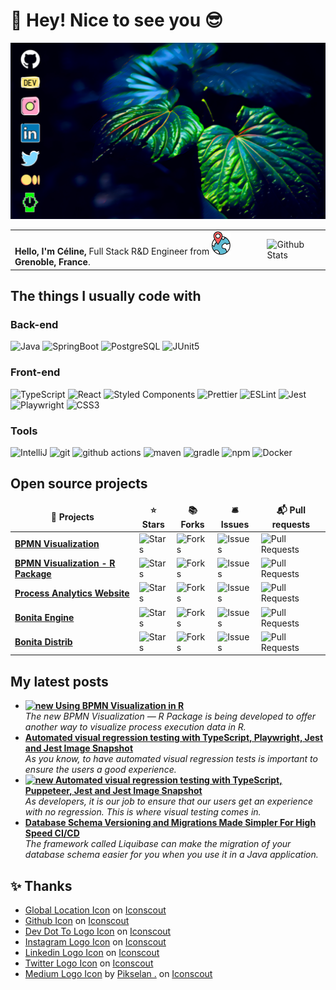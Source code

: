# 👋 Hey! Nice to see you 😎

<p align="center" width="100%"> 
  <img src="./image/header.svg" widht="100%" alt="header"/>
</p>

<p width="100%">
    <table width="100%" cellspacing="0" cellpadding="5">
        <tbody>
            <tr>
                <td>
                    <strong>Hello, I'm Céline,</strong> Full Stack R&D Engineer from <img src="./image/location.svg" width="30"/><b>Grenoble, France</b>. 
                </td>
                <td>
                    <img src="https://github-readme-stats.vercel.app/api?username=csouchet&show_icons=true&theme=graywhite" alt="Github Stats"/>
                </td>
            </tr>
        </tbody>
    </table>
</p>


## The things I usually code with

### Back-end
<p>
    <img alt="Java" src="https://img.shields.io/badge/-Java-0074BD?style=for-the-badge&logo=java&logoColor=EA2D2E&labelColor=white" />
    <img alt="SpringBoot" src="https://img.shields.io/badge/-SpringBoot-5fb832?style=for-the-badge&logo=SpringBoot&logoColor=white" />
    <img alt="PostgreSQL" src="https://img.shields.io/badge/-PostgreSQL-336791?style=for-the-badge&logo=PostgreSQL&logoColor=white" />
    <img alt="JUnit5" src="https://img.shields.io/badge/-JUnit5-1b7849?style=for-the-badge&logo=JUnit5&logoColor=white&labelColor=cc3027" />
</p>


### Front-end
<p>
    <img alt="TypeScript" src="https://img.shields.io/badge/-TypeScript-007ACC?style=for-the-badge&logo=typescript&logoColor=white" />
    <img alt="React" src="https://img.shields.io/badge/-React-20232a?style=for-the-badge&logo=React&logoColor=61dafb" />
    <img alt="Styled Components" src="https://img.shields.io/badge/-Styled_Components-palevioletred?style=for-the-badge&logo=styled-components&logoColor=white" />
    <img alt="Prettier" src="https://img.shields.io/badge/-Prettier-c596c7?style=for-the-badge&logo=prettier&logoColor=white" />
    <img alt="ESLint" src="https://img.shields.io/badge/-ESLint-4b32c3?style=for-the-badge&logo=eslint&logoColor=white" />
    <img alt="Jest" src="https://img.shields.io/badge/-Jest-15c213?style=for-the-badge&logo=Jest&logoColor=white&labelColor=c21325" />
    <img alt="Playwright" src="https://img.shields.io/badge/-Playwright-45ba4b?style=for-the-badge&logo=Playwright&logoColor=white" />
    <img alt="CSS3" src="https://img.shields.io/badge/-CSS3-264de4?style=for-the-badge&logo=css3&logoColor=white" />
</p>


### Tools
<p>
    <img alt="IntelliJ" src="https://img.shields.io/badge/-IntelliJ-167dff?style=for-the-badge&logo=intellijidea&logoColor=white" />
    <img alt="git" src="https://img.shields.io/badge/-Git-ef391a?style=for-the-badge&logo=git&logoColor=white" />
    <img alt="github actions" src="https://img.shields.io/badge/-Github_Actions-2088FF?style=for-the-badge&logo=github-actions&logoColor=white" />
    <img alt="maven" src="https://img.shields.io/badge/-Maven-be202e?style=for-the-badge&logo=apachemaven&logoColor=white" />
    <img alt="gradle" src="https://img.shields.io/badge/-Gradle-033c49?style=for-the-badge&logo=gradle&logoColor=white" />
    <img alt="npm" src="https://img.shields.io/badge/-NPM-CB3837?style=for-the-badge&logo=npm&logoColor=white" />
    <img alt="Docker" src="https://img.shields.io/badge/-Docker-007bff?style=for-the-badge&logo=docker&logoColor=white" />
</p>


## Open source projects

<table>
  <thead align="center">
    <tr style="border: none;">
      <td><b>🎁 Projects</b></td>
      <td><b>⭐ Stars</b></td>
      <td><b>📚 Forks</b></td>
      <td><b>🛎 Issues</b></td>
      <td><b>📬 Pull requests</b></td>
    </tr>
  </thead>
  <tbody>
    <tr>
      <td><a href="https://github.com/process-analytics/bpmn-visualization-js"><b>BPMN Visualization</b></a></td>
      <td><img alt="Stars" src="https://img.shields.io/github/stars/process-analytics/bpmn-visualization-js?style=flat-square&labelColor=343b41"/></td>
      <td><img alt="Forks" src="https://img.shields.io/github/forks/process-analytics/bpmn-visualization-js?style=flat-square&labelColor=343b41"/></td>
      <td><img alt="Issues" src="https://img.shields.io/github/issues/process-analytics/bpmn-visualization-js?style=flat-square&labelColor=343b41"/></td>
      <td><img alt="Pull Requests" src="https://img.shields.io/github/issues-pr/process-analytics/bpmn-visualization-js?style=flat-square&labelColor=343b41"/></td>
    </tr>
    <tr>
      <td><a href="https://github.com/process-analytics/bpmn-visualization-r"><b>BPMN Visualization - R Package</b></a></td>
      <td><img alt="Stars" src="https://img.shields.io/github/stars/process-analytics/bpmn-visualization-r?style=flat-square&labelColor=343b41"/></td>
      <td><img alt="Forks" src="https://img.shields.io/github/forks/process-analytics/bpmn-visualization-r?style=flat-square&labelColor=343b41"/></td>
      <td><img alt="Issues" src="https://img.shields.io/github/issues/process-analytics/bpmn-visualization-r?style=flat-square&labelColor=343b41"/></td>
      <td><img alt="Pull Requests" src="https://img.shields.io/github/issues-pr/process-analytics/bpmn-visualization-r?style=flat-square&labelColor=343b41"/></td>
    </tr>
    <tr>
      <td><a href="https://github.com/process-analytics/process-analytics.dev"><b>Process Analytics Website</b></a></td>
      <td><img alt="Stars" src="https://img.shields.io/github/stars/process-analytics/process-analytics.dev?style=flat-square&labelColor=343b41"/></td>
      <td><img alt="Forks" src="https://img.shields.io/github/forks/process-analytics/process-analytics.dev?style=flat-square&labelColor=343b41"/></td>
      <td><img alt="Issues" src="https://img.shields.io/github/issues/process-analytics/process-analytics.dev?style=flat-square&labelColor=343b41"/></td>
      <td><img alt="Pull Requests" src="https://img.shields.io/github/issues-pr/process-analytics/process-analytics.dev?style=flat-square&labelColor=343b41"/></td>
    </tr>
    <tr>
      <td><a href="https://github.com/bonitasoft/bonita-engine"><b>Bonita Engine</b></a></td>
      <td><img alt="Stars" src="https://img.shields.io/github/stars/bonitasoft/bonita-engine?style=flat-square&labelColor=343b41"/></td>
      <td><img alt="Forks" src="https://img.shields.io/github/forks/bonitasoft/bonita-engine?style=flat-square&labelColor=343b41"/></td>
      <td><img alt="Issues" src="https://img.shields.io/github/issues/bonitasoft/bonita-engine?style=flat-square&labelColor=343b41"/></td>
      <td><img alt="Pull Requests" src="https://img.shields.io/github/issues-pr/bonitasoft/bonita-engine?style=flat-square&labelColor=343b41"/></td>
    </tr>
    <tr>
      <td><a href="https://github.com/bonitasoft/bonita-distrib"><b>Bonita Distrib</b></a></td>
      <td><img alt="Stars" src="https://img.shields.io/github/stars/bonitasoft/bonita-distrib?style=flat-square&labelColor=343b41"/></td>
      <td><img alt="Forks" src="https://img.shields.io/github/forks/bonitasoft/bonita-distrib?style=flat-square&labelColor=343b41"/></td>
      <td><img alt="Issues" src="https://img.shields.io/github/issues/bonitasoft/bonita-distrib?style=flat-square&labelColor=343b41"/></td>
      <td><img alt="Pull Requests" src="https://img.shields.io/github/issues-pr/bonitasoft/bonita-distrib?style=flat-square&labelColor=343b41"/></td>
    </tr>
  </tbody>
</table>


## My latest posts

<ul>
    <li>
        <a href="https://medium.com/@process-analytics/using-bpmn-visualization-in-r-91ab92bd5a8d">
            <b>
                <img src="https://emojipedia-us.s3.dualstack.us-west-1.amazonaws.com/thumbs/240/apple/237/gear_2699.png" width="20" alt="new" /> 
                Using BPMN Visualization in R
            </b>
        </a><br/>
        <i>The new BPMN Visualization — R Package is being developed to offer another way to visualize process execution data in R.</i>
    </li>
    <li>
        <a href="https://medium.com/nerd-for-tech/automated-visual-regression-testing-with-typescript-playwright-jest-and-jest-image-snapshot-86db6f3364f5">
            <b>Automated visual regression testing with TypeScript, Playwright, Jest and Jest Image Snapshot</b>
        </a><br/>
        <i>As you know, to have automated visual regression tests is important to ensure the users a good experience.</i>
    </li>
    <li>
        <a href="https://medium.com/nerd-for-tech/automated-visual-regression-testing-with-typescript-puppeteer-jest-and-jest-image-snapshot-9e14dd9d0fe7">
            <b>
                <img src="https://emojipedia-us.s3.dualstack.us-west-1.amazonaws.com/thumbs/240/apple/237/fire_1f525.png" width="20" alt="new" /> 
                Automated visual regression testing with TypeScript, Puppeteer, Jest and Jest Image Snapshot
            </b>
        </a><br/>
        <i>As developers, it is our job to ensure that our users get an experience with no regression. This is where visual testing comes in.</i>
    </li>
    <li>
        <a href="https://hackernoon.com/database-schema-versioning-and-migrations-made-simpler-for-high-speed-cicd-bo323wz7">
            <b>Database Schema Versioning and Migrations Made Simpler For High Speed CI/CD</b>
        </a><br/>
        <i>The framework called Liquibase can make the migration of your database schema easier for you when you use it in a Java application.</i>
    </li>
</ul>


## ✨ Thanks

- <a href="https://iconscout.com/icons/global-location" target="_blank">Global Location Icon</a> on <a href="https://iconscout.com">Iconscout</a>
- <a href="https://iconscout.com/icons/github" target="_blank">Github Icon</a> on <a href="https://iconscout.com">Iconscout</a>
- <a href="https://iconscout.com/icons/dev-dot-to" target="_blank">Dev Dot To Logo Icon</a> on <a href="https://iconscout.com">Iconscout</a>
- <a href="https://iconscout.com/icons/instagram" target="_blank">Instagram Logo Icon</a> on <a href="https://iconscout.com">Iconscout</a>
- <a href="https://iconscout.com/icons/linkedin" target="_blank">Linkedin Logo Icon</a> on <a href="https://iconscout.com">Iconscout</a>
- <a href="https://iconscout.com/icons/twitter" target="_blank">Twitter Logo Icon</a> on <a href="https://iconscout.com">Iconscout</a>
- <a href="https://iconscout.com/icons/medium" target="_blank">Medium Logo Icon</a> by <a href="https://iconscout.com/contributors/faif">Pikselan .</a> on <a href="https://iconscout.com">Iconscout</a>



<!--
**csouchet/csouchet** is a ✨ _special_ ✨ repository because its `README.md` (this file) appears on your GitHub profile.

Here are some ideas to get you started:

- 🔭 I’m currently working on ...
- 🌱 I’m currently learning ...
- 👯 I’m looking to collaborate on ...
- 🤔 I’m looking for help with ...
- 💬 Ask me about ...
- 📫 How to reach me: ...
- 😄 Pronouns: ...
- ⚡ Fun fact: ...
-->
